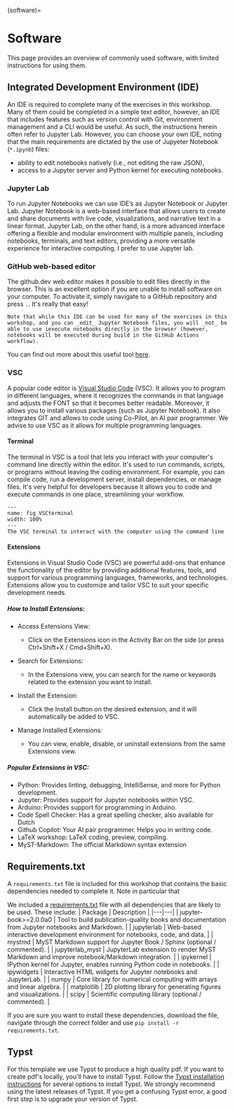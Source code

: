(software)=
# Software

This page provides an overview of commonly used software, with limited instructions for using them. 

## Integrated Development Environment (IDE)

An IDE is required to complete many of the exercises in this workshop. Many of them could be completed in a simple text editor, however, an IDE that includes features such as version control with Git, environment management and a CLI would be useful. As such, the instructions herein often refer to Jupyter Lab. However, you can choose your own IDE, noting that the main requirements are dictated by the use of Jupyeter Notebook (`*.ipynb`) files:

- ability to edit notebooks natively (i.e., not editing the raw JSON),
- access to a Jupyter server and Python kernel for executing notebooks.

### Jupyter Lab

To run Jupyter Notebooks we can use IDE’s as Jupyter Notebook or Jupyter Lab. Jupyter Notebook is a web-based interface that allows users to create and share documents with live code, visualizations, and narrative text in a linear format. Jupyter Lab, on the other hand, is a more advanced interface offering a flexible and modular environment with multiple panels, including notebooks, terminals, and text editors, providing a more versatile experience for interactive computing. I prefer to use Jupyter lab.

### GitHub web-based editor

The github.dev web editor makes it possible to edit files directly in the browser. This is an excellent option if you are unable to install software on your computer. To activate it, simply navigate to a GitHub repository and press `.`. It's really that easy!

```{tip}
Note that while this IDE can be used for many of the exercises in this workshop, and you can _edit_ Jupyter Notebook files, you will _not_ be able to use iexecute notebooks directly in the browser (however, notebooks will be executed during build in the GitHub Actions workflow).
```

You can find out more about this useful tool [here](https://docs.github.com/en/codespaces/the-githubdev-web-based-editor).

### VSC
A popular code editor is [Visual Studio Code](https://code.visualstudio.com/) (VSC). It allows you to program in different languages, where it recognizes the commands in that language and adjusts the FONT so that it becomes better readable. Moreover, it allows you to install various packages (such as Jupyter Notebook). It also integrates GIT and allows to code using Co-Pilot, an AI pair programmer. We advise to use VSC as it allows for multiple programming languages. 

#### Terminal
The terminal in VSC is a tool that lets you interact with your computer's command line directly within the editor. It's used to run commands, scripts, or programs without leaving the coding environment. For example, you can compile code, run a development server, install dependencies, or manage files. It's very helpful for developers because it allows you to code and execute commands in one place, streamlining your workflow.

```{figure} figures/VSCterminal.*
---
name: fig_VSCterminal
width: 100%
---
The VSC terminal to interact with the computer using the command line
```

#### Extensions
Extensions in Visual Studio Code (VSC) are powerful add-ons that enhance the functionality of the editor by providing additional features, tools, and support for various programming languages, frameworks, and technologies. Extensions allow you to customize and tailor VSC to suit your specific development needs.

##### How to Install Extensions:
- Access Extensions View:
    * Click on the Extensions icon in the Activity Bar on the side (or press Ctrl+Shift+X / Cmd+Shift+X).

- Search for Extensions:
    * In the Extensions view, you can search for the name or keywords related to the extension you want to install.

- Install the Extension:
    * Click the Install button on the desired extension, and it will automatically be added to VSC.

- Manage Installed Extensions:
    * You can view, enable, disable, or uninstall extensions from the same Extensions view.

##### Popular Extensions in VSC:
* Python: Provides linting, debugging, IntelliSense, and more for Python development.
* Jupyter: Provides support for Jupyter notebooks within VSC.
* Arduino: Provides support for programming in Arduino.
* Code Spell Checker: Has a great spelling checker, also available for Dutch
* Github Copilot: Your AI pair programmer. Helps you in writing code.
* LaTeX workshop: LaTeX coding, preview, compiling.
* MyST-Markdown: The official Markdown syntax extension


## Requirements.txt

A `requirements.txt` file is included for this workshop that contains the basic dependencies needed to complete it. Note in particular that 

We included a [requirements.txt](../..requirements.txt) file with all dependencies that are likely to be used.
These include:
| Package | Description |
|---|---|
| jupyter-book>=2.0.0a0 | Tool to build publication-quality books and documentation from Jupyter notebooks and Markdown. |
| jupyterlab | Web-based interactive development environment for notebooks, code, and data. |
| mystmd | MyST Markdown support for Jupyter Book / Sphinx (optional / commented). |
| jupyterlab_myst | JupyterLab extension to render MyST Markdown and improve notebook/Markdown integration. |
| ipykernel | IPython kernel for Jupyter, enables running Python code in notebooks. |
| ipywidgets | Interactive HTML widgets for Jupyter notebooks and JupyterLab. |
| numpy | Core library for numerical computing with arrays and linear algebra. |
| matplotlib | 2D plotting library for generating figures and visualizations. |
| scipy | Scientific computing library (optional / commented). |

If you are sure you want to install these dependencies, download the file, navigate through the correct folder and use `pip install -r requirements.txt`.

## Typst
For this template we use Typst to produce a high quality pdf. If you want to create pdf's locally, you'll have to install Typst. Follow the [Typst installation instructions](https://github.com/typst/typst?tab=readme-ov-file#installation) for several options to install Typst. We strongly recommend using the latest releases of Typst. If you get a confusing Typst error, a good first step is to upgrade your version of Typst.
